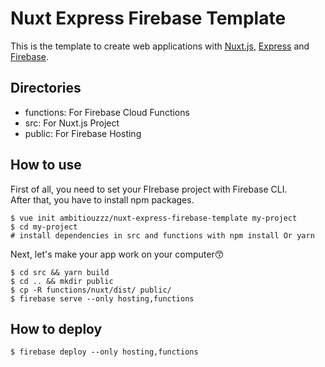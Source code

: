 # Nuxt Express Firebase Template

This is the template to create web applications with [Nuxt.js](https://nuxtjs.org/), [Express](http://expressjs.com/) and [Firebase](https://firebase.google.com/).

## Directories
* functions: For Firebase Cloud Functions
* src: For Nuxt.js Project
* public: For Firebase Hosting

## How to use
First of all, you need to set your FIrebase project with Firebase CLI.  
After that, you have to install npm packages.
```shell
$ vue init ambitiouzzz/nuxt-express-firebase-template my-project
$ cd my-project
# install dependencies in src and functions with npm install Or yarn
```
Next, let's make your app work on your computer😙
```shell
$ cd src && yarn build
$ cd .. && mkdir public
$ cp -R functions/nuxt/dist/ public/
$ firebase serve --only hosting,functions
```

## How to deploy
```shell
$ firebase deploy --only hosting,functions
```
